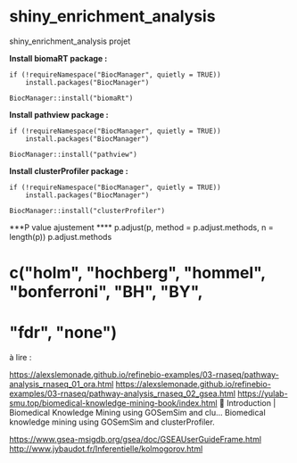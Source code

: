 # shiny_enrichment_analysis
shiny_enrichment_analysis projet 


**Install biomaRT package :** 

```
if (!requireNamespace("BiocManager", quietly = TRUE))
    install.packages("BiocManager")

BiocManager::install("biomaRt")
```


**Install pathview package :** 

```
if (!requireNamespace("BiocManager", quietly = TRUE))
    install.packages("BiocManager")

BiocManager::install("pathview")
```

**Install clusterProfiler package :**

```
if (!requireNamespace("BiocManager", quietly = TRUE))
    install.packages("BiocManager")

BiocManager::install("clusterProfiler")
```
***P value ajustement ****
p.adjust(p, method = p.adjust.methods, n = length(p))
p.adjust.methods
# c("holm", "hochberg", "hommel", "bonferroni", "BH", "BY",
#   "fdr", "none")


à lire :

https://alexslemonade.github.io/refinebio-examples/03-rnaseq/pathway-analysis_rnaseq_01_ora.html
https://alexslemonade.github.io/refinebio-examples/03-rnaseq/pathway-analysis_rnaseq_02_gsea.html
https://yulab-smu.top/biomedical-knowledge-mining-book/index.html
📖 Introduction | Biomedical Knowledge Mining using GOSemSim and clu...
Biomedical knowledge mining using GOSemSim and clusterProfiler.

https://www.gsea-msigdb.org/gsea/doc/GSEAUserGuideFrame.html
http://www.jybaudot.fr/Inferentielle/kolmogorov.html

